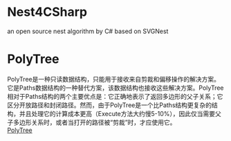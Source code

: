 # Nest4CSharp
an open source nest algorithm by C# based on SVGNest

# PolyTree
PolyTree是一种只读数据结构，只能用于接收来自剪裁和偏移操作的解决方案。它是Paths数据结构的一种替代方案，该数据结构也接收这些解决方案。PolyTree相对于Paths结构的两个主要优点是：它正确地表示了返回多边形的父子关系；它区分开放路径和封闭路径。然而，由于PolyTree是一个比Paths结构更复杂的结构，并且处理它的计算成本更高（Execute方法大约慢5-10%），因此仅当需要父子多边形关系时，或者当打开的路径被“剪裁”时，才应使用它。  
[PolyTree](https://documentation.help/polyclipping/_Body6.htm)
